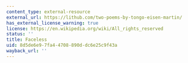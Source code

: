 ```yaml
---
content_type: external-resource
external_url: https://lithub.com/two-poems-by-tongo-eisen-martin/
has_external_license_warning: true
license: https://en.wikipedia.org/wiki/All_rights_reserved
status: ''
title: Faceless
uid: 8d5de6e9-7fa4-4708-890d-dc6e25c9f43a
wayback_url: ''
---
```

